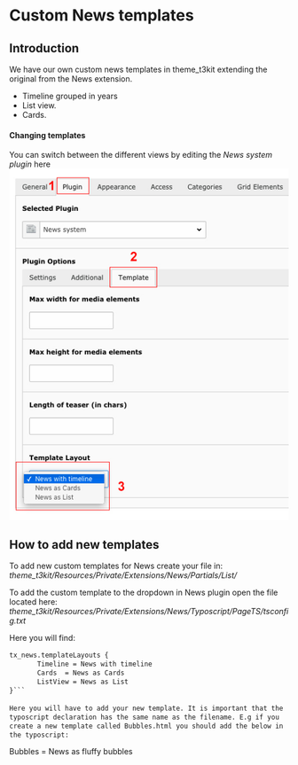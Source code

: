 # Custom News templates

## Introduction
We have our own custom news templates in theme_t3kit extending the original from the News extension.
* Timeline grouped in years
* List view. 
* Cards. 



#### Changing templates 

You can switch between the different views by editing the *News system plugin* here
![](newstemplate)


## How to add new templates
To add new custom templates for News create your file in:  
*theme_t3kit/Resources/Private/Extensions/News/Partials/List/*

To add the custom template to the dropdown in News plugin open the file located here: 
*theme_t3kit/Resources/Private/Extensions/News/Typoscript/PageTS/tsconfig.txt*

Here you will find:
 ```
tx_news.templateLayouts {
        Timeline = News with timeline
        Cards  = News as Cards
        ListView = News as List
}```

Here you will have to add your new template. It is important that the typoscript declaration has the same name as the filename. E.g if you create a new template called Bubbles.html you should add the below in the typoscript: 
```
Bubbles = News as fluffy bubbles
```






